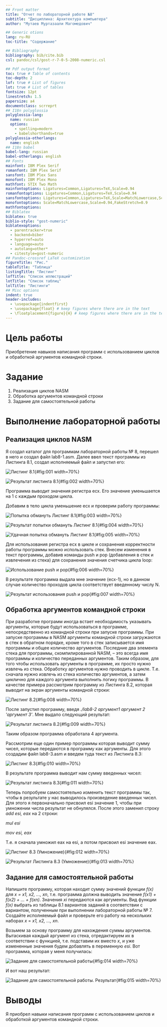 ```yaml
---
## Front matter
title: "Отчет по лабораторной работе №8"
subtitle: "Дисциплина: Архитектура компьютера"
author: "Мутаев Муртазаали Магомедович"

## Generic otions
lang: ru-RU
toc-title: "Содержание"

## Bibliography
bibliography: bib/cite.bib
csl: pandoc/csl/gost-r-7-0-5-2008-numeric.csl

## Pdf output format
toc: true # Table of contents
toc-depth: 2
lof: true # List of figures
lot: true # List of tables
fontsize: 12pt
linestretch: 1.5
papersize: a4
documentclass: scrreprt
## I18n polyglossia
polyglossia-lang:
  name: russian
  options:
	- spelling=modern
	- babelshorthands=true
polyglossia-otherlangs:
  name: english
## I18n babel
babel-lang: russian
babel-otherlangs: english
## Fonts
mainfont: IBM Plex Serif
romanfont: IBM Plex Serif
sansfont: IBM Plex Sans
monofont: IBM Plex Mono
mathfont: STIX Two Math
mainfontoptions: Ligatures=Common,Ligatures=TeX,Scale=0.94
romanfontoptions: Ligatures=Common,Ligatures=TeX,Scale=0.94
sansfontoptions: Ligatures=Common,Ligatures=TeX,Scale=MatchLowercase,Scale=0.94
monofontoptions: Scale=MatchLowercase,Scale=0.94,FakeStretch=0.9
mathfontoptions:
## Biblatex
biblatex: true
biblio-style: "gost-numeric"
biblatexoptions:
  - parentracker=true
  - backend=biber
  - hyperref=auto
  - language=auto
  - autolang=other*
  - citestyle=gost-numeric
## Pandoc-crossref LaTeX customization
figureTitle: "Рис."
tableTitle: "Таблица"
listingTitle: "Листинг"
lofTitle: "Список иллюстраций"
lotTitle: "Список таблиц"
lolTitle: "Листинги"
## Misc options
indent: true
header-includes:
  - \usepackage{indentfirst}
  - \usepackage{float} # keep figures where there are in the text
  - \floatplacement{figure}{H} # keep figures where there are in the text
---
```


# Цель работы

Приобретение навыков написания программ с использованием циклов и обработкой аргументов командной строки.

# Задание

1. Реализация циклов NASM
1. Обработка аргументов командной строки
1. Задание для самостоятельной работы

# Выполнение лабораторной работы

## Реализация циклов NASM

Я создал каталог для программам лабораторной работы № 8, перешел в него и создал файл lab8-1.asm. Далее ввел текст программы из Листинга 8.1, создал исполняемый файл и запустил его:

![Листинг 8.1](image/1.png){#fig:001 width=70%}

![Результат листинга 8.1](image/2.png){#fig:002 width=70%}

Программа выводит значения регистра ecx. Его значение уменьшается на 1 с каждым проходом цикла.

Добавим в тело цикла уменьшение ecx и проверим работу программы:

![Попытка обмануть Листинг 8.1](image/3.png){#fig:003 width=70%}

![Результат попытки обмануть Листинг 8.1](image/4.png){#fig:004 width=70%}

 
![Удачная попытка обмануть Листинг 8.1](image/5.png){#fig:005 width=70%}

Для использования регистра ecx в цикле и сохранения корректности работы программы можно использовать стек. Внесем изменения в текст программы, добавив команды push и pop (добавления в стек и извлечения из стека) для сохранения значения счетчика цикла loop:

![Использование push и pop](image/6.png){#fig:006 width=70%}

В результате программа выдала мне значение (ecx-1), но в данном случае количество проходов цикла соответствует введенному числу N.

![Pезультат использования push и pop](image/7.png){#fig:007 width=70%}

## Обработка аргументов командной строки

При разработке программ иногда встает необходимость указывать аргументы, которые будут использоваться в программе, непосредственно из командной строки при запуске программы.
При запуске программы в NASM аргументы командной строки загружаются в стек в обратном порядке, кроме того в стек записывается имя программы и общее количество аргументов. Последние два элемента стека для программы, скомпилированной NASM, – это всегда имя программы и количество переданных аргументов.
Таким образом, для того чтобы использовать аргументы в программе, их просто нужно извлечь из стека. Обработку аргументов нужно проводить в цикле. Т.е. сначала нужно извлечь из стека количество аргументов, а затем циклично для каждого аргумента выполнить логику программы. В качестве примера рассмотрим программу из Листинга 8.2, которая выводит на экран аргументы командной строки:

![Листинг 8.2](image/8.png){#fig:008 width=70%}

После запустил программу, введя *./lab8-2 аргумент1 аргумент 2 'аргумент 3'*. Мне выдало следующий результат:

![Результат листинга 8.2](image/9.png){#fig:009 width=70%}

Таким образом программа обработала 4 аргумента. 

Рассмотрим еще один пример программы которая выводит сумму чисел, которые передаются в программу как аргументы. Для этого создадим файл lab8-3.asm и введем туда текст из Листинга 8.3:

![Листинг 8.3](image/10.png){#fig:010 width=70%}

В результате программа выводит нам сумму введенных чисел:

![Результат листинга 8.3](image/11.png){#fig:011 width=70%}

Теперь попробуем самостоятельно изменить текст программы так, чтобы в результате у нас выводилось произведение введенных чисел. Для этого я первоначально присвоил esi значение 1, чтобы при умножении числа результат не обнулялся. После этого заменил строку *add esi, eax* на 2 строки:

*mul esi*

*mov esi, eax*

Т.е. я сначала умножил еах на esi, а потом присвоил esi значение еах.

![Листинг 8.3 (Умножение)](image/12.png){#fig:012 width=70%}

![Результат Листинга 8.3 (Умножение)](image/13.png){#fig:013 width=70%}

## Задание для самостоятельной работы

Напишите программу, которая находит сумму значений функции *f(x)* для *x = x1, x2, ..., xn*, т.е. программа должна выводить значение *f(x1) + f(x2) + ... + f(xn)*. Значения *xi* передаются как аргументы. Вид функции *f(x)* выбрать из таблицы 8.1 вариантов заданий в соответствии с вариантом, полученным при выполнении лабораторной работы № 7. Создайте исполняемый файл и проверьте его работу на нескольких наборах *x* = *x1, x2, ..., xn*.

Возьмем за основу программу для нахождения суммы аргументов. Вытаскивая каждый аргумент из стека, отредактируем их в соответствии с функцией, т.е. подставим их вместо *х*, и уже измененные значения будем добавлять в переменную *esi*. Вот программа, которая у меня получилась:

![Задание для самостоятельной работы](image/14.png){#fig:014 width=70%}

И вот наш результат:

![Задание для самостоятельной работы. Результат](image/15.png){#fig:015 width=70%}

# Выводы

Я приобрел навыки написания программ с использованием циклов и обработкой аргументов командной строки.

